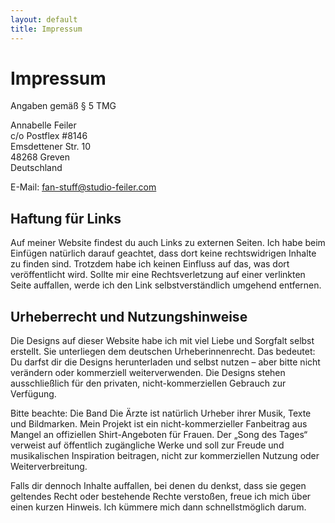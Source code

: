 ```yaml
---
layout: default
title: Impressum
---
```


# Impressum

Angaben gemäß § 5 TMG

Annabelle Feiler  
c/o Postflex #8146  
Emsdettener Str. 10  
48268 Greven  
Deutschland

E-Mail: [fan-stuff@studio-feiler.com](mailto:fan-stuff@studio-feiler.com)

## Haftung für Links

Auf meiner Website findest du auch Links zu externen Seiten. Ich habe beim Einfügen natürlich darauf geachtet, dass dort keine rechtswidrigen Inhalte zu finden sind. Trotzdem habe ich keinen Einfluss auf das, was dort veröffentlicht wird. Sollte mir eine Rechtsverletzung auf einer verlinkten Seite auffallen, werde ich den Link selbstverständlich umgehend entfernen.

## Urheberrecht und Nutzungshinweise

Die Designs auf dieser Website habe ich mit viel Liebe und Sorgfalt selbst erstellt. Sie unterliegen dem deutschen Urheberinnenrecht. Das bedeutet: Du darfst dir die Designs herunterladen und selbst nutzen – aber bitte nicht verändern oder kommerziell weiterverwenden. Die Designs stehen ausschließlich für den privaten, nicht-kommerziellen Gebrauch zur Verfügung.

Bitte beachte: Die Band Die Ärzte ist natürlich Urheber ihrer Musik, Texte und Bildmarken. Mein Projekt ist ein nicht-kommerzieller Fanbeitrag aus Mangel an offiziellen Shirt-Angeboten für Frauen. Der „Song des Tages“ verweist auf öffentlich zugängliche Werke und soll zur Freude und musikalischen Inspiration beitragen, nicht zur kommerziellen Nutzung oder Weiterverbreitung.

Falls dir dennoch Inhalte auffallen, bei denen du denkst, dass sie gegen geltendes Recht oder bestehende Rechte verstoßen, freue ich mich über einen kurzen Hinweis. Ich kümmere mich dann schnellstmöglich darum.
